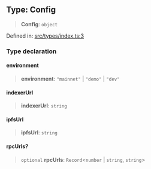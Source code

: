 
## Type: Config

> **Config**: `object`

Defined in: [src/types/index.ts:3](https://github.com/centrifuge/sdk/blob/216f00e20dd3a7bd46cbc9a07a2fa1e84423cd4f/src/types/index.ts#L3)

### Type declaration

#### environment

> **environment**: `"mainnet"` \| `"demo"` \| `"dev"`

#### indexerUrl

> **indexerUrl**: `string`

#### ipfsUrl

> **ipfsUrl**: `string`

#### rpcUrls?

> `optional` **rpcUrls**: `Record`\<`number` \| `string`, `string`\>
